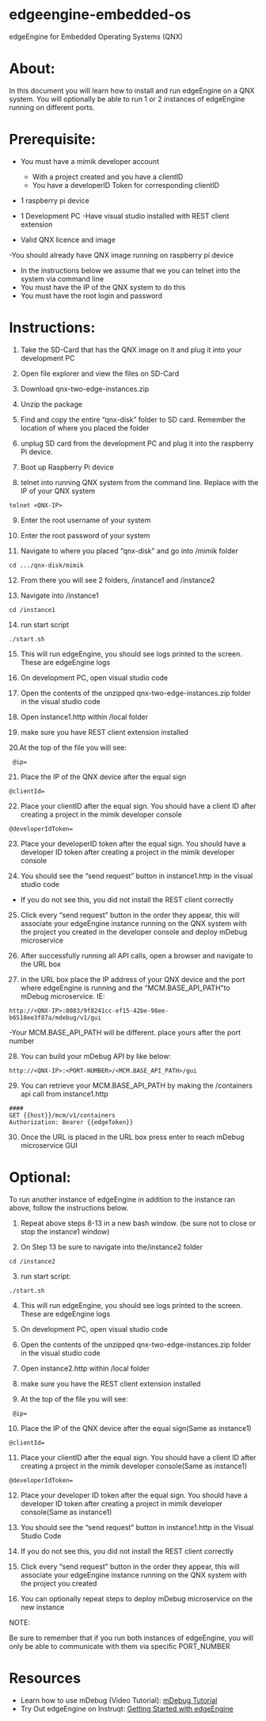 # edgeengine-embedded-os
edgeEngine for Embedded Operating Systems (QNX)

# About:
In this document you will learn how to install and run edgeEngine on a QNX system. You will optionally be able to run 1 or 2 instances of edgeEngine running on different ports. 

# Prerequisite:
- You must have a mimik developer account
  - With a project created and you have a clientID
  - You have a developerID Token for corresponding clientID 

- 1 raspberry pi device 

- 1 Development PC 
  -Have visual studio installed with REST client extension 

- Valid QNX licence and image 

-You should already have QNX image running on raspberry pi device
 - In the instructions below we assume that we you can telnet into the system via command line
 - You must have the IP of the QNX system to do this
 - You must have the root login and password

# Instructions:

1. Take the SD-Card that has the QNX image on it and plug it into your development PC 

2. Open file explorer and view the files on SD-Card

3. Download qnx-two-edge-instances.zip 

4. Unzip the package 

5. Find and copy the entire “qnx-disk” folder to SD card. Remember the location of where you placed the folder

6. unplug SD card from the development PC and plug it into the raspberry Pi device. 

7. Boot up Raspberry Pi device    

8. telnet into running QNX system from the command line. Replace <QNX-IP> with the IP of your QNX system
```
telnet <QNX-IP>
```
9. Enter the root username of your system 

10. Enter the root password of your system 

11. Navigate to where you placed “qnx-disk” and go into /mimik folder

```
cd .../qnx-disk/mimik
```
12. From there you will see 2 folders, /instance1 and /instance2

13. Navigate into /instance1

```
cd /instance1
```

14. run start script 

```
./start.sh
```  
15. This will run edgeEngine, you should see logs printed to the screen. These are edgeEngine logs

16. On development PC, open visual studio code

17. Open the contents of the unzipped qnx-two-edge-instances.zip folder in the visual studio code

18. Open instance1.http within /local folder

19. make sure you have REST client extension installed  

20.At the top of the file you will see:
```
 @ip=
```
21. Place the IP of the QNX device after the equal sign
```
@clientId=
```
22. Place your clientID after the equal sign. You should have a client ID after creating a project in the mimik developer console 
```
@developerIdToken=
```
23. Place your developerID token after the equal sign. You should have a developer ID token after creating a project in the mimik developer console 

24. You should see the “send request” button in instance1.http in the visual studio code 
  - If you do not see this, you did not install the REST client correctly 

25. Click every “send request” button in the order they appear, this will associate your edgeEngine instance running on the QNX system with the project you created in the developer console and deploy mDebug microservice 

26. After successfully running all API calls, open a browser and navigate to the URL box

27. in the URL box place the IP address of your QNX device and the port where edgeEngine is running and the “MCM.BASE_API_PATH"to mDebug microservice. IE:
```
http://<QNX-IP>:8083/9f8241cc-ef15-42be-98ee-b6518ee3f87a/mdebug/v1/gui
```
  -Your MCM.BASE_API_PATH will be different. place yours after the port number

28. You can build your mDebug API by like below:

```
http://<QNX-IP>:<PORT-NUMBER>/<MCM.BASE_API_PATH>/gui
```
29. You can retrieve your MCM.BASE_API_PATH by making the /containers api call from instance1.http 

```
####
GET {{host}}/mcm/v1/containers
Authorization: Bearer {{edgeToken}}
```
30. Once the URL is placed in the URL box press enter to reach mDebug microservice GUI
  

# Optional:
  
To run another instance of edgeEngine in addition to the instance ran above, follow the instructions below.

1. Repeat above steps 8-13 in a new bash window. (be sure not to close or stop the instance1 window)

2. On Step 13 be sure to navigate into the/instance2 folder

```
cd /instance2
```
3. run start script: 

```
./start.sh
```
4. This will run edgeEngine, you should see logs printed to the screen. These are edgeEngine logs

5. On development PC, open visual studio code

6. Open the contents of the unzipped qnx-two-edge-instances.zip folder in the visual studio code

7. Open instance2.http within /local folder

8. make sure you have the REST client extension installed  

9. At the top of the file you will see:
```
 @ip=
```
10. Place the IP of the QNX device after the equal sign(Same as instance1)
```
@clientId=
```
11. Place your clientID after the equal sign. You should have a client ID after creating a project in the mimik developer console(Same as instance1)
```
@developerIdToken=
```
12. Place your developer ID token after the equal sign. You should have a developer ID token after creating a project in mimik developer console(Same as instance1)

13. You should see the “send request” button in instance1.http in the Visual Studio Code 

14. If you do not see this, you did not install the REST client correctly 

15. Click every “send request” button in the order they appear, this will associate your edgeEngine instance running on the QNX system with the project you created

16. You can optionally repeat steps to deploy mDebug microservice on the new instance 

NOTE:

Be sure to remember that if you run both instances of edgeEngine, you will only be able to communicate with them via specific PORT_NUMBER
  
# Resources
- Learn how to use mDebug (Video Tutorial): [mDebug Tutorial](https://vimeo.com/showcase/mimik-developer-tools)
- Try Out edgeEngine on Instruqt: [Getting Started with edgeEngine](https://play.instruqt.com/mimik/invite/cguo4srusweo) 

